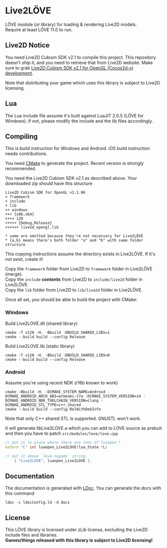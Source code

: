 Live2LÖVE
=========

LÖVE module (or library) for loading & rendering Live2D models.  
Require at least LÖVE 11.0 to run.

Live2D Notice
-------------

You need Live2D Cubism SDK v2.1 to compile this project. This repository doesn't ship it, and you need to retrieve that from Live2D website. Make sure to grab 
[Live2D Cubism SDK v2.1 for OpenGL (Cocos2d-x) development](http://sites.cybernoids.jp/cubism-sdk2/opengl2-1).

Note that distributing your game which uses this library is subject to Live2D licensing.

Lua
---

The Lua include file assume it's built against LuaJIT 2.0.5 (LÖVE for Windows). If not, please modify the include and the lib files accordingly.

Compiling
---------

This is build instruction for Windows and Android. iOS build instruction needs contributions.

You need [CMake](https://cmake.org/) to generate the project. Recent version is strongly recommended.

You need the Live2D Cubism SDK v2.1 as described above. Your downloaded zip should have this structure

```
Live2D Cubism SDK for OpenGL v2.1.06
+ framework
+ include
+ lib
++ windows
+++ {x86,x64}
++++ 120
+++++ {Debug,Release}
++++++ live2d_opengl.lib

* some are omitted because they're not necessary for Live2LÖVE
* {a,b} means there's both folder "a" and "b" with same folder structure
```

This copying instructions assume the directory exists in Live2LÖVE. If it's not exist, create it!

Copy the `framework` folder from Live2D to `framework` folder in Live2LÖVE (merge).  
Copy the `include` **contents** from Live2D to `include/live2d` folder in Live2LÖVE.  
Copy the `lib` folder from Live2D to `lib/live2d` folder in Live2LÖVE.  

Once all set, you should be able to build the project with CMake:

### Windows

Build Live2LOVE.dll (shared library)

```
cmake -T v120 -H. -Bbuild -DBUILD_SHARED_LIBS=1
cmake --build build --config Release
```

Build Live2LOVE.lib (static library)

```
cmake -T v120 -H. -Bbuild -DBUILD_SHARED_LIBS=0
cmake --build build --config Release
```

### Android

Assume you're using recent NDK (r16b known to work)

```
cmake -Bbuild -H. -DCMAKE_SYSTEM_NAME=Android -DCMAKE_ANDROID_ARCH_ABI=armeabi-v7a -DCMAKE_SYSTEM_VERSION=14 -DCMAKE_ANDROID_NDK_TOOLCHAIN_VERSION=clang -DCMAKE_ANDROID_STL_TYPE=c++_shared
cmake --build build --config RelWithDebInfo
```

Note that only C++ shared STL is supported. GNUSTL won't work.

It will generate libLive2LOVE.a which you can add to LOVE source as prebuit and then you have to patch `src/modules/love/love.cpp`

```cpp
// put it in place where there are tons of luaopen_*
extern "C" int luaopen_Live2LOVE(lua_State *L)

// put it above `love.nogame` string.
	{ "Live2LOVE", luaopen_Live2LOVE },
```

Documentation
-------------

The documentation is generated with [LDoc](https://github.com/stevedonovan/LDoc). You can generate the docs with this command

```
ldoc -c ldocConfig.ld -d docs
```

License
-------

This LÖVE library is licensed under zLib license, excluding the Live2D include files and libraries.  
**Games/things released with this library is subject to Live2D licensing!**
